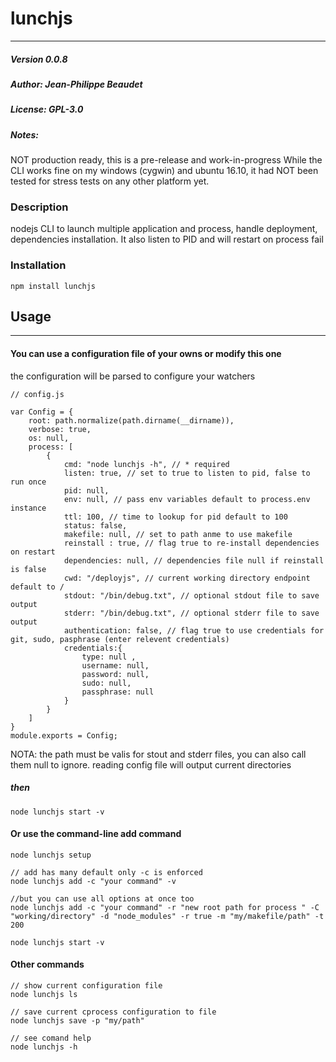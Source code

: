 # lunchjs
----
##### Version 0.0.8
##### Author: Jean-Philippe Beaudet
##### License: GPL-3.0
##### Notes: 
NOT production ready, this is a pre-release and work-in-progress
While the CLI works fine on my windows (cygwin) and ubuntu 16.10, it had NOT been tested for stress tests on any other platform yet.

### Description
nodejs CLI to launch multiple application and process, handle deployment, dependencies installation. It also listen to PID and will restart on process fail

### Installation 
````
npm install lunchjs
````

## Usage
----

#### You can use a configuration file of your owns or modify this one
the configuration will be parsed to configure your watchers

````
// config.js

var Config = {
	root: path.normalize(path.dirname(__dirname)),
	verbose: true,
	os: null,
	process: [
		{
			cmd: "node lunchjs -h", // * required
			listen: true, // set to true to listen to pid, false to run once
			pid: null,
			env: null, // pass env variables default to process.env instance
			ttl: 100, // time to lookup for pid default to 100
			status: false, 
			makefile: null, // set to path anme to use makefile
			reinstall : true, // flag true to re-install dependencies on restart
			dependencies: null, // dependencies file null if reinstall is false
			cwd: "/deployjs", // current working directory endpoint default to /
			stdout: "/bin/debug.txt", // optional stdout file to save output
			stderr: "/bin/debug.txt", // optional stderr file to save output
			authentication: false, // flag true to use credentials for git, sudo, pasphrase (enter relevent credentials)
			credentials:{
				type: null , 
				username: null,
				password: null,
				sudo: null,
				passphrase: null
			}
		}
	]
}
module.exports = Config;

````

NOTA: the path must be valis for stout and stderr files, you can also call them null to ignore. reading config file will output current directories

##### then
````
node lunchjs start -v
````

#### Or use the command-line add command
````
node lunchjs setup

// add has many default only -c is enforced
node lunchjs add -c "your command" -v

//but you can use all options at once too
node lunchjs add -c "your command" -r "new root path for process " -C "working/directory" -d "node_modules" -r true -m "my/makefile/path" -t 200

node lunchjs start -v
````

#### Other commands
````
// show current configuration file
node lunchjs ls

// save current cprocess configuration to file
node lunchjs save -p "my/path"

// see comand help 
node lunchjs -h
````

